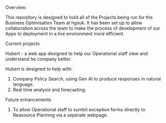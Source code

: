 Overview:

This repository is designed to hold all of the Projects being run for the Business Optimisation Team at hgsuk. It has been set up to allow collaboration across the team to make the process of development of our Apps to deployment in a live environment more efficient.

Current projects

Hubert - a web app designed to help our Operational staff view and understand he company better.

Hubert is designed to help with:
1. Company Policy Search, using Gen AI to produce responses in natural language.
2. Real time analysis and forecasting.

Future enhancements
1. To allow Operational staff to sumbit exception forms directly to Reasource Planning via a seperate webpage.
